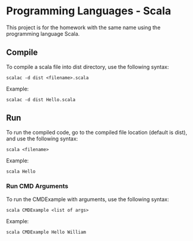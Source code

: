 # Programming Languages - Scala
This project is for the homework with the same name using the programming language Scala.

## Compile
To compile a scala file into dist directory, use the following syntax:
```
scalac -d dist <filename>.scala
```

Example:
```
scalac -d dist Hello.scala
```

## Run
To run the compiled code, go to the compiled file location (default is dist), and use the following syntax:
```
scala <filename>
```

Example:
```
scala Hello
```

### Run CMD Arguments
To run the CMDExample with arguments, use the following syntax:
```
scala CMDExample <list of args>
```

Example:
```
scala CMDExample Hello William
```

